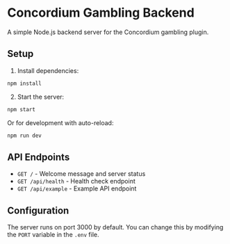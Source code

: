 # Concordium Gambling Backend

A simple Node.js backend server for the Concordium gambling plugin.

## Setup

1. Install dependencies:
```bash
npm install
```

2. Start the server:
```bash
npm start
```

Or for development with auto-reload:
```bash
npm run dev
```

## API Endpoints

- `GET /` - Welcome message and server status
- `GET /api/health` - Health check endpoint
- `GET /api/example` - Example API endpoint

## Configuration

The server runs on port 3000 by default. You can change this by modifying the `PORT` variable in the `.env` file.

